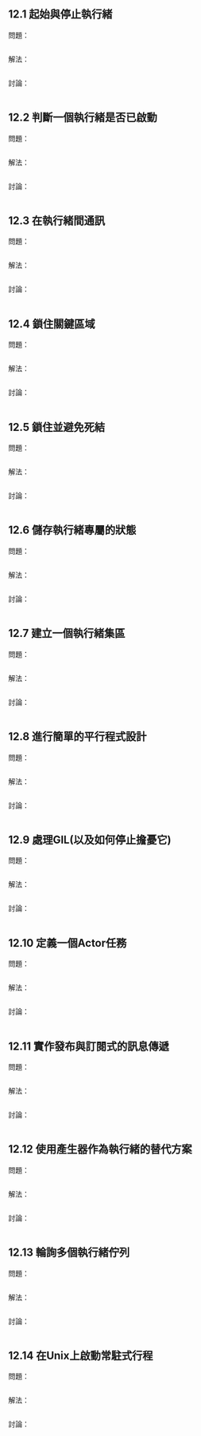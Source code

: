 ## 12.1 起始與停止執行緒

問題：

```
```

解法：

```
```

討論：

```
```

## 12.2 判斷一個執行緒是否已啟動

問題：

```
```

解法：

```
```

討論：

```
```

## 12.3 在執行緒間通訊

問題：

```
```

解法：

```
```

討論：

```
```

## 12.4 鎖住關鍵區域

問題：

```
```

解法：

```
```

討論：

```
```

## 12.5 鎖住並避免死結

問題：

```
```

解法：

```
```

討論：

```
```

## 12.6 儲存執行緒專屬的狀態

問題：

```
```

解法：

```
```

討論：

```
```

## 12.7 建立一個執行緒集區

問題：

```
```

解法：

```
```

討論：

```
```

## 12.8 進行簡單的平行程式設計

問題：

```
```

解法：

```
```

討論：

```
```

## 12.9 處理GIL(以及如何停止擔憂它)

問題：

```
```

解法：

```
```

討論：

```
```

## 12.10 定義一個Actor任務

問題：

```
```

解法：

```
```

討論：

```
```

## 12.11 實作發布與訂閱式的訊息傳遞

問題：

```
```

解法：

```
```

討論：

```
```

## 12.12 使用產生器作為執行緒的替代方案

問題：

```
```

解法：

```
```

討論：

```
```

## 12.13 輪詢多個執行緒佇列

問題：

```
```

解法：

```
```

討論：

```
```

## 12.14 在Unix上啟動常駐式行程

問題：

```
```

解法：

```
```

討論：

```
```

